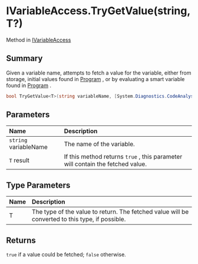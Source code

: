 # IVariableAccess.TryGetValue(string,T?)

Method in [IVariableAccess](/docs/api/csharp/yarn.ivariableaccess.md)

## Summary


Given a variable name, attempts to fetch a value for the variable,
either from storage, initial values found in  <a href="yarn.ivariableaccess.program.md">Program</a> ,
or by evaluating a smart variable found in  <a href="yarn.ivariableaccess.program.md">Program</a> .


```csharp
bool TryGetValue<T>(string variableName, [System.Diagnostics.CodeAnalysis.NotNullWhen(true)] out T? result);
```

## Parameters

|Name|Description|
|:---|:---|
|`string` variableName|The name of the variable.|
|`T` result|If this method returns  <code>true</code> , this parameter will contain the fetched value.|

## Type Parameters

|Name|Description|
|:---|:---|
|T|The type of the value to return. The fetched value will be converted to this type, if possible.|

## Returns

<code>true</code>  if a value could be fetched;  <code>false</code>  otherwise.

